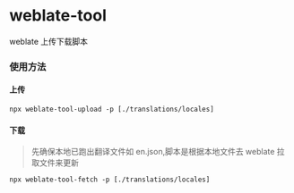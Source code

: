 # weblate-tool

weblate 上传下载脚本

### 使用方法

#### 上传

`npx weblate-tool-upload -p [./translations/locales]`

#### 下载

> 先确保本地已跑出翻译文件如 en.json,脚本是根据本地文件去 weblate 拉取文件来更新

`npx weblate-tool-fetch -p [./translations/locales]`
